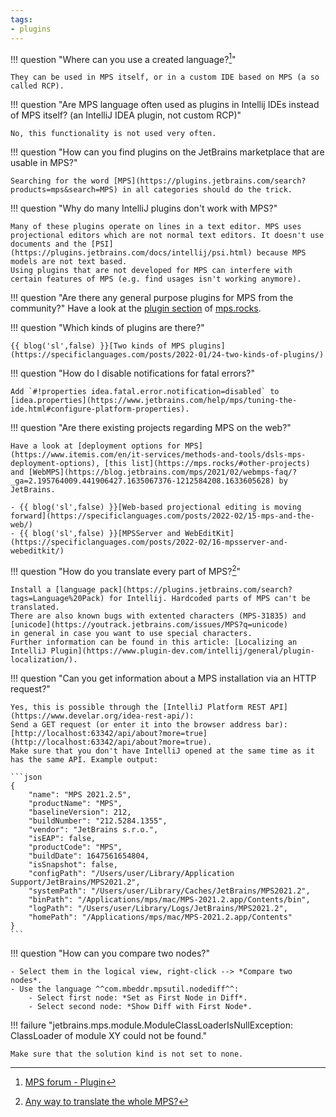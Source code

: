 ```yaml
---
tags:
- plugins
---
```


!!! question "Where can you use a created language?[^1]"

    They can be used in MPS itself, or in a custom IDE based on MPS (a so called RCP).

!!! question "Are MPS language often used as plugins in Intellij IDEs instead of MPS itself? (an IntelliJ IDEA plugin, not custom RCP)"

    No, this functionality is not used very often.

!!! question "How can you find plugins on the JetBrains marketplace that are usable in MPS?"

    Searching for the word [MPS](https://plugins.jetbrains.com/search?products=mps&search=MPS) in all categories should do the trick.

!!! question "Why do many IntelliJ plugins don't work with MPS?"

    Many of these plugins operate on lines in a text editor. MPS uses projectional editors which are not normal text editors. It doesn't use
    documents and the [PSI](https://plugins.jetbrains.com/docs/intellij/psi.html) because MPS models are not text based.
    Using plugins that are not developed for MPS can interfere with certain features of MPS (e.g. find usages isn't working anymore).

!!! question "Are there any general purpose plugins for MPS from the community?"
    Have a look at the [plugin section](https://mps.rocks/#awesome-MPS) of [mps.rocks](https://mps.rocks).

!!! question "Which kinds of plugins are there?"

    {{ blog('sl',false) }}[Two kinds of MPS plugins](https://specificlanguages.com/posts/2022-01/24-two-kinds-of-plugins/)

!!! question "How do I disable notifications for fatal errors?"

    Add `#!properties idea.fatal.error.notification=disabled` to [idea.properties](https://www.jetbrains.com/help/mps/tuning-the-ide.html#configure-platform-properties).

!!! question "Are there existing projects regarding MPS on the web?"

    Have a look at [deployment options for MPS](https://www.itemis.com/en/it-services/methods-and-tools/dsls-mps-deployment-options), [this list](https://mps.rocks/#other-projects) and [WebMPS](https://blog.jetbrains.com/mps/2021/02/webmps-faq/?_ga=2.195764009.441906427.1635067376-1212584208.1633605628) by JetBrains.
    
    - {{ blog('sl',false) }}[Web-based projectional editing is moving forward](https://specificlanguages.com/posts/2022-02/15-mps-and-the-web/)
    - {{ blog('sl',false) }}[MPSServer and WebEditKit](https://specificlanguages.com/posts/2022-02/16-mpsserver-and-webeditkit/)

!!! question "How do you translate every part of MPS?[^2]"

    Install a [language pack](https://plugins.jetbrains.com/search?tags=Language%20Pack) for Intellij. Hardcoded parts of MPS can't be translated.
    There are also known bugs with extented characters (MPS-31835) and [unicode](https://youtrack.jetbrains.com/issues/MPS?q=unicode)
    in general in case you want to use special characters.
    Further information can be found in this article: [Localizing an IntelliJ Plugin](https://www.plugin-dev.com/intellij/general/plugin-localization/).

!!! question "Can you get information about a MPS installation via an HTTP request?"

    Yes, this is possible through the [IntelliJ Platform REST API](https://www.develar.org/idea-rest-api/):
    Send a GET request (or enter it into the browser address bar): [http://localhost:63342/api/about?more=true](http://localhost:63342/api/about?more=true).
    Make sure that you don't have IntelliJ opened at the same time as it has the same API. Example output:

    ```json
    {
        "name": "MPS 2021.2.5",
        "productName": "MPS",
        "baselineVersion": 212,
        "buildNumber": "212.5284.1355",
        "vendor": "JetBrains s.r.o.",
        "isEAP": false,
        "productCode": "MPS",
        "buildDate": 1647561654804,
        "isSnapshot": false,
        "configPath": "/Users/user/Library/Application Support/JetBrains/MPS2021.2",
        "systemPath": "/Users/user/Library/Caches/JetBrains/MPS2021.2",
        "binPath": "/Applications/mps/mac/MPS-2021.2.app/Contents/bin",
        "logPath": "/Users/user/Library/Logs/JetBrains/MPS2021.2",
        "homePath": "/Applications/mps/mac/MPS-2021.2.app/Contents"
    }
    ```

!!! question "How can you compare two nodes?"

    - Select them in the logical view, right-click --> *Compare two nodes*.
    - Use the language ^^com.mbeddr.mpsutil.nodediff^^:
        - Select first node: *Set as First Node in Diff*.
        - Select second node: *Show Diff with First Node*.

!!! failure "jetbrains.mps.module.ModuleClassLoaderIsNullException: ClassLoader of module XY could not be found."
    
    Make sure that the solution kind is not set to none.
 [^2]:[Any way to translate the whole MPS?](https://mps-support.jetbrains.com/hc/en-us/community/posts/4407050689042-Any-way-to-translate-the-whole-MPS-)

[^1]:[MPS forum - Plugin](https://mps-support.jetbrains.com/hc/en-us/community/posts/360010679519-Plugin)